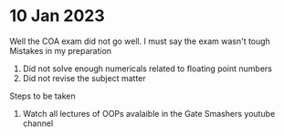 # 10 Jan 2023


Well the COA exam did not go well. I must  say the exam wasn't tough
Mistakes in my preparation

1. Did not solve enough numericals related to floating point numbers
2. Did not revise the subject matter

Steps to be taken
1. Watch all lectures of OOPs avalaible in the Gate Smashers youtube channel

